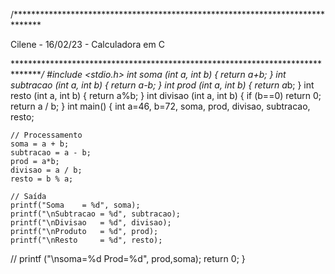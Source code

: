 /******************************************************************************

Cilene - 16/02/23 - Calculadora em C

*******************************************************************************/
#include <stdio.h>
int soma (int a, int b)
{
    return a+b;
}
int subtracao (int a, int b)
{
    return a-b;
}
int prod (int a, int b)
{
    return a*b;
}
int resto (int a, int b)
{
    return a%b;
}
int divisao (int a, int b)
{
    if (b==0) return 0;
    return a / b;
}
int main()
{
    int a=46, b=72, soma, prod, divisao, subtracao, resto;
    
    // Processamento
    soma = a + b;
    subtracao = a - b;
    prod = a*b;
    divisao = a / b;
    resto = b % a;
    
    // Saída
    printf("Soma    = %d", soma);    
    printf("\nSubtracao = %d", subtracao);
    printf("\nDivisao   = %d", divisao);    
    printf("\nProduto   = %d", prod);
    printf("\nResto     = %d", resto);
//  printf ("\nsoma=%d Prod=%d", prod,soma);
    return 0;
}


